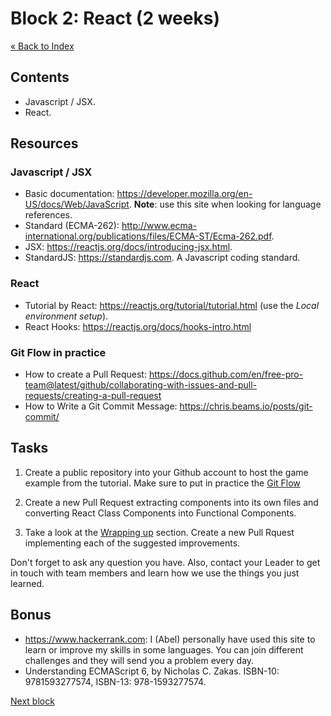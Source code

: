 # Block 2: React (2 weeks)

[« Back to Index](../../README.md)

## Contents

- Javascript / JSX.
- React.

## Resources

### Javascript / JSX

- Basic documentation: <https://developer.mozilla.org/en-US/docs/Web/JavaScript>. **Note**: use this site when looking for language references.
- Standard (ECMA-262): <http://www.ecma-international.org/publications/files/ECMA-ST/Ecma-262.pdf>.
- JSX: <https://reactjs.org/docs/introducing-jsx.html>.
- StandardJS: <https://standardjs.com>. A Javascript coding standard.

### React

- Tutorial by React: <https://reactjs.org/tutorial/tutorial.html> (use the *Local environment setup*).
- React Hooks: <https://reactjs.org/docs/hooks-intro.html>

### Git Flow in practice

- How to create a Pull Request: <https://docs.github.com/en/free-pro-team@latest/github/collaborating-with-issues-and-pull-requests/creating-a-pull-request>
- How to Write a Git Commit Message: <https://chris.beams.io/posts/git-commit/>

## Tasks

1. Create a public repository into your Github account to host the game example from the tutorial. Make sure to put in practice the [Git Flow](https://datasift.github.io/gitflow/IntroducingGitFlow.html)

2. Create a new Pull Request extracting components into its own files and converting React Class Components into Functional Components.

3. Take a look at the [Wrapping up](https://reactjs.org/tutorial/tutorial.html#wrapping-up) section. Create a new Pull Rquest implementing each of the suggested improvements.

Don't forget to ask any question you have. Also, contact your Leader to get in touch with team members and learn how we use the things you just learned.

## Bonus

- <https://www.hackerrank.com>: I (Abel) personally have used this site to learn or improve my skills in some languages. You can join different challenges and they will send you a problem every day.
- Understanding ECMAScript 6, by Nicholas C. Zakas. ISBN-10: 9781593277574, ISBN-13: 978-1593277574.

[Next block](../block-3/index.md)
